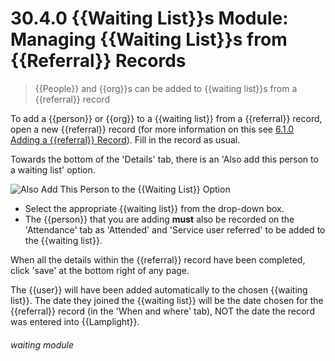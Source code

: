 # 30.4.0 {{Waiting List}}s Module: Managing {{Waiting List}}s from {{Referral}} Records

> {{People}} and {{org}}s can be added to {{waiting list}}s from a {{referral}} record



To add a {{person}} or {{org}} to a {{waiting list}} from a {{referral}} record, open a new {{referral}} record (for more information on this see [6.1.0 Adding a {{referral}} Record](/help/index/p/6.1.0)). Fill in the record as usual. 

Towards the bottom of the 'Details' tab, there is an 'Also add this person to a waiting list' option. 

![Also Add This Person to the {{Waiting List}} Option](30.4.0a.png)

- Select the appropriate {{waiting list}} from the drop-down box. 
- The {{person}} that you are adding **must** also be recorded on the 'Attendance' tab as 'Attended' and 'Service user referred' to be added to the {{waiting list}}.

When all the details within the {{referral}} record have been completed, click 'save' at the bottom right of any page.

The {{user}} will have been added automatically to the chosen {{waiting list}}.  The date they joined the {{waiting list}} will be the date chosen for the {{referral}} record (in the 'When and where' tab), NOT the date the record was entered into {{Lamplight}}. 


###### waiting module

